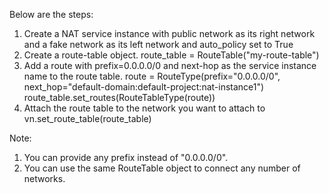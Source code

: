 Below are the steps:

1. Create a NAT service instance with public network as its right network and a fake network as its left network and auto_policy set to True
2. Create a route-table object.
       route_table = RouteTable("my-route-table")
3. Add a route with prefix=0.0.0.0/0 and next-hop as the service instance name to the route table.
       route = RouteType(prefix="0.0.0.0/0", next_hop="default-domain:default-project:nat-instance1")
       route_table.set_routes(RouteTableType(route))
4. Attach the route table to the network you want to attach to
       vn.set_route_table(route_table)

Note:

1. You can provide any prefix instead of "0.0.0.0/0".
2. You can use the same RouteTable object to connect any number of networks.